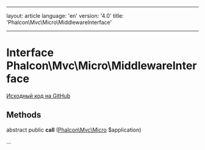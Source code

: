 * * *

layout: article language: 'en' version: '4.0' title: 'Phalcon\Mvc\Micro\MiddlewareInterface'

* * *

# Interface **Phalcon\Mvc\Micro\MiddlewareInterface**

<a href="https://github.com/phalcon/cphalcon/tree/v4.0.0/phalcon/mvc/micro/middlewareinterface.zep" class="btn btn-default btn-sm">Исходный код на GitHub</a>

## Methods

abstract public **call** ([Phalcon\Mvc\Micro](/4.0/en/api/Phalcon_Mvc_Micro) $application)

...